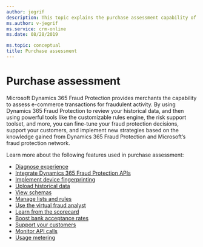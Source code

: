 ```yaml
---
author: jegrif
description: This topic explains the purchase assessment capability of Dynamics 365 Fraud Protection.
ms.author: v-jegrif
ms.service: crm-online
ms.date: 08/28/2019

ms.topic: conceptual
title: Purchase assessment
---
```


# Purchase assessment

Microsoft Dynamics 365 Fraud Protection provides merchants the capability to assess e-commerce transactions for fraudulent activity. By using Dynamics 365 Fraud Protection to review your historical data, and then using powerful tools like the customizable rules engine, the risk support toolset, and more, you can fine-tune your fraud protection decisions, support your customers, and implement new strategies based on the knowledge gained from Dynamics 365 Fraud Protection and Microsoft’s fraud protection network.

Learn more about the following features used in purchase assessment:

- [Diagnose experience](diagnose-experience.md)
- [Integrate Dynamics 365 Fraud Protection APIs](integrate-real-time-api.md)
- [Implement device fingerprinting](device-fingerprinting.md)
- [Upload historical data](data-upload.md)
- [View schemas](schema.md)
- [Manage lists and rules](lists-model-operating-points.md)
- [Use the virtual fraud analyst](virtual-fraud-analyst.md)
- [Learn from the scorecard](scorecard.md)
- [Boost bank acceptance rates](transaction-acceptance-booster.md)
- [Support your customers](risk-support.md)
- [Monitor API calls](monitoring.md)
- [Usage metering](metering.md)

